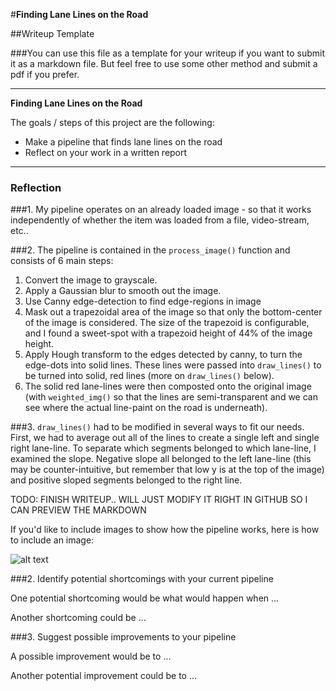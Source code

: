 #**Finding Lane Lines on the Road** 

##Writeup Template

###You can use this file as a template for your writeup if you want to submit it as a markdown file. But feel free to use some other method and submit a pdf if you prefer.

---

**Finding Lane Lines on the Road**

The goals / steps of this project are the following:
* Make a pipeline that finds lane lines on the road
* Reflect on your work in a written report


[//]: # (Image References)
[image1]: ./examples/grayscale.jpg "Grayscale"

---




### Reflection
###1. My pipeline operates on an already loaded image - so that it works independently of whether the item was loaded from a file, video-stream, etc..


###2. The pipeline is contained in the `process_image()` function and consists of 6 main steps:
1. Convert the image to grayscale.
2. Apply a Gaussian blur to smooth out the image.
3. Use Canny edge-detection to find edge-regions in image
4. Mask out a trapezoidal area of the image so that only the bottom-center of the image is considered.  The size of the trapezoid is configurable, and I found a sweet-spot with a trapezoid height of 44% of the image height.
5. Apply Hough transform to the edges detected by canny, to turn the edge-dots into solid lines.  These lines were passed into `draw_lines()` to be turned into solid, red lines (more on `draw_lines()` below).
6. The solid red lane-lines were then composted onto the original image (with `weighted_img()` so that the lines are semi-transparent and we can see where the actual line-paint on the road is underneath).

###3. `draw_lines()` had to be modified in several ways to fit our needs.  First, we had to average out all of the lines to create a single left and single right lane-line. To separate which segments belonged to which lane-line, I examined the slope. Negative slope all belonged to the left lane-line (this may be counter-intuitive, but remember that low y is at the top of the image) and positive sloped segments belonged to the right line.


TODO: FINISH WRITEUP.. WILL JUST MODIFY IT RIGHT IN GITHUB SO I CAN PREVIEW THE MARKDOWN

If you'd like to include images to show how the pipeline works, here is how to include an image: 

![alt text][image1]


###2. Identify potential shortcomings with your current pipeline


One potential shortcoming would be what would happen when ... 

Another shortcoming could be ...


###3. Suggest possible improvements to your pipeline

A possible improvement would be to ...

Another potential improvement could be to ...